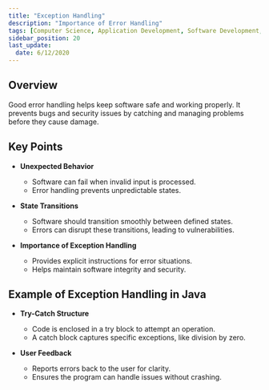 ```yaml
---
title: "Exception Handling"
description: "Importance of Error Handling"
tags: [Computer Science, Application Development, Software Development, Application Security]
sidebar_position: 20
last_update:
  date: 6/12/2020
---
```



## Overview

Good error handling helps keep software safe and working properly. It prevents bugs and security issues by catching and managing problems before they cause damage.

## Key Points

- **Unexpected Behavior**
  - Software can fail when invalid input is processed.
  - Error handling prevents unpredictable states.
  
- **State Transitions**
  - Software should transition smoothly between defined states.
  - Errors can disrupt these transitions, leading to vulnerabilities.

- **Importance of Exception Handling**
  - Provides explicit instructions for error situations.
  - Helps maintain software integrity and security.

## Example of Exception Handling in Java

- **Try-Catch Structure**
  - Code is enclosed in a try block to attempt an operation.
  - A catch block captures specific exceptions, like division by zero.
  
- **User Feedback**
  - Reports errors back to the user for clarity.
  - Ensures the program can handle issues without crashing.
